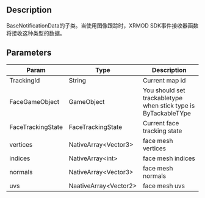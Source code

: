 ## Description

BaseNotificationData的子类。当使用图像跟踪时，XRMOD SDK事件接收器函数将接收这种类型的数据。


## Parameters

| Param             | Type                   | Description                                                    |
| ----------------- | ---------------------- | -------------------------------------------------------------- |
| TrackingId        | String                 | Current map id                                                 |
| FaceGameObject    | GameObject             | You should set trackabletype when stick type is ByTackableTYpe |
| FaceTrackingState | FaceTrackingState      | Current face tracking state                                    |
| vertices          | NativeArray<Vector3\>  | face mesh vertices                                             |
| indices           | NativeArray<int\>      | face mesh indices                                              |
| normals           | NativeArray<Vector3\>  | face mesh normals                                              |
| uvs               | NaativeArray<Vector2\> | face mesh uvs                                                  |

​
